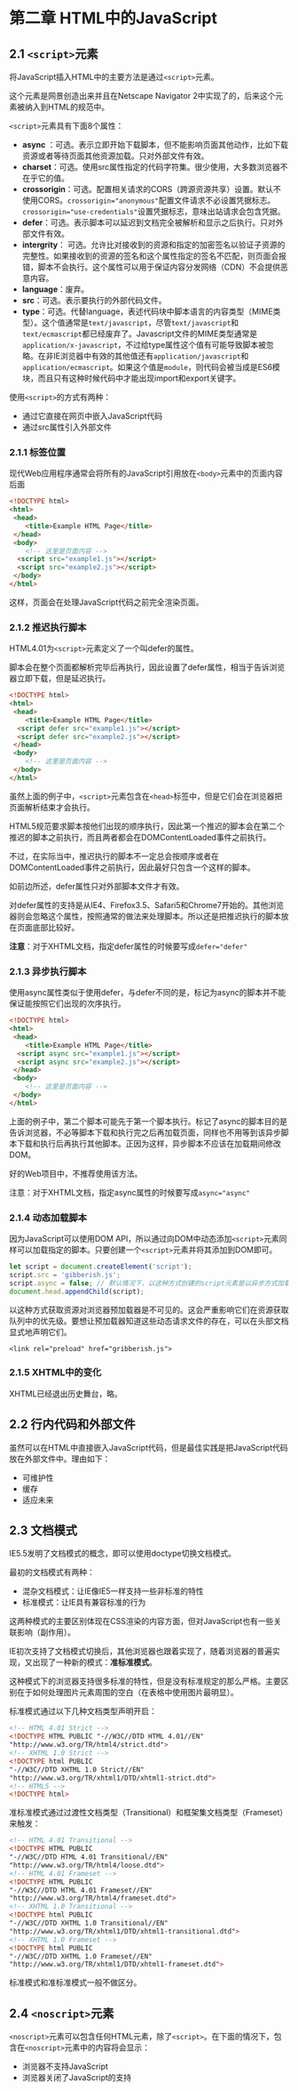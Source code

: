 # 第二章 HTML中的JavaScript

## 2.1 `<script>`元素

将JavaScript插入HTML中的主要方法是通过`<script>`元素。

这个元素是网景创造出来并且在Netscape Navigator 2中实现了的，后来这个元素被纳入到HTML的规范中。

`<script>`元素具有下面8个属性：

- **async** ：可选。表示立即开始下载脚本，但不能影响页面其他动作，比如下载资源或者等待页面其他资源加载。只对外部文件有效。
- **charset**：可选。使用src属性指定的代码字符集。很少使用，大多数浏览器不在乎它的值。
- **crossorigin**：可选。配置相关请求的CORS（跨源资源共享）设置。默认不使用CORS。`crossorigin="anonymous"`配置文件请求不必设置凭据标志。`crossorigin="use-credentials"`设置凭据标志，意味出站请求会包含凭据。
- **defer**：可选。表示脚本可以延迟到文档完全被解析和显示之后执行。只对外部文件有效。
- **intergrity**： 可选。允许比对接收到的资源和指定的加密签名以验证子资源的完整性。如果接收到的资源的签名和这个属性指定的签名不匹配，则页面会报错，脚本不会执行。这个属性可以用于保证内容分发网络（CDN）不会提供恶意内容。
- **language**：废弃。
- **src**：可选。表示要执行的外部代码文件。
- **type**：可选。代替language，表述代码块中脚本语言的内容类型（MIME类型）。这个值通常是`text/javascript`，尽管`text/javascript`和`text/ecmascript`都已经废弃了。Javascript文件的MIME类型通常是`application/x-javascript`，不过给type属性这个值有可能导致脚本被忽略。在非IE浏览器中有效的其他值还有`application/javascript`和`application/ecmascript`。如果这个值是`module`，则代码会被当成是ES6模块，而且只有这种时候代码中才能出现import和export关键字。

使用`<script>`的方式有两种：

- 通过它直接在网页中嵌入JavaScript代码
- 通过src属性引入外部文件

### 2.1.1 标签位置

现代Web应用程序通常会将所有的JavaScript引用放在`<body>`元素中的页面内容后面

```html
<!DOCTYPE html> 
<html> 
 <head> 
 	<title>Example HTML Page</title> 
 </head> 
 <body> 
 	<!-- 这里是页面内容 --> 
  <script src="example1.js"></script> 
  <script src="example2.js"></script> 
 </body> 
</html>
```

这样，页面会在处理JavaScript代码之前完全渲染页面。

### 2.1.2 推迟执行脚本

HTML4.01为`<script>`元素定义了一个叫defer的属性。

脚本会在整个页面都解析完毕后再执行，因此设置了defer属性，相当于告诉浏览器立即下载，但是延迟执行。

```html
<!DOCTYPE html> 
<html> 
 <head> 
 	<title>Example HTML Page</title> 
  <script defer src="example1.js"></script> 
  <script defer src="example2.js"></script> 
 </head> 
 <body> 
 	<!-- 这里是页面内容 --> 
 </body> 
</html>
```

虽然上面的例子中，`<script>`元素包含在`<head>`标签中，但是它们会在浏览器把页面解析结束才会执行。

HTML5规范要求脚本按他们出现的顺序执行，因此第一个推迟的脚本会在第二个推迟的脚本之前执行，而且两者都会在DOMContentLoaded事件之前执行。

不过，在实际当中，推迟执行的脚本不一定总会按顺序或者在DOMContentLoaded事件之前执行，因此最好只包含一个这样的脚本。

如前边所述，defer属性只对外部脚本文件才有效。

对defer属性的支持是从IE4、Firefox3.5、Safari5和Chrome7开始的。其他浏览器则会忽略这个属性，按照通常的做法来处理脚本。所以还是把推迟执行的脚本放在页面底部比较好。

**注意**：对于XHTML文档，指定defer属性的时候要写成`defer="defer"`

### 2.1.3 异步执行脚本

使用async属性类似于使用defer，与defer不同的是，标记为async的脚本并不能保证能按照它们出现的次序执行。

```html
<!DOCTYPE html> 
<html> 
 <head> 
 	<title>Example HTML Page</title> 
  <script async src="example1.js"></script> 
  <script async src="example2.js"></script> 
 </head> 
 <body> 
 	<!-- 这里是页面内容 --> 
 </body> 
</html>
```

上面的例子中，第二个脚本可能先于第一个脚本执行。标记了async的脚本目的是告诉浏览器，不必等脚本下载和执行完之后再加载页面，同样也不用等到该异步脚本下载和执行后再执行其他脚本。正因为这样，异步脚本不应该在加载期间修改DOM。

好的Web项目中，不推荐使用该方法。

注意：对于XHTML文档，指定async属性的时候要写成`async="async"`

### 2.1.4 动态加载脚本

因为JavaScript可以使用DOM API，所以通过向DOM中动态添加`<script>`元素同样可以加载指定的脚本。只要创建一个`<script>`元素并将其添加到DOM即可。

```javascript
let script = document.createElement('script');
script.src = 'gibberish.js';
script.async = false; // 默认情况下，以这种方式创建的script元素是以异步方式加载的，相当于添加了async属性。但是不是所有的浏览器都支持这一属性，所以为了统一动态脚本的加载行为，可以明确将其设置为同步加载
document.head.appendChild(script);
```

以这种方式获取资源对浏览器预加载器是不可见的。这会严重影响它们在资源获取队列中的优先级。要想让预加载器知道这些动态请求文件的存在，可以在头部文档显式地声明它们。

```
<link rel="preload" href="gribberish.js">
```

### 2.1.5 XHTML中的变化

XHTML已经退出历史舞台，略。

## 2.2 行内代码和外部文件

虽然可以在HTML中直接嵌入JavaScript代码，但是最佳实践是把JavaScript代码放在外部文件中。理由如下：

- 可维护性
- 缓存
- 适应未来

## 2.3 文档模式

IE5.5发明了文档模式的概念，即可以使用doctype切换文档模式。

最初的文档模式有两种：

- 混杂文档模式：让IE像IE5一样支持一些非标准的特性
- 标准模式：让IE具有兼容标准的行为

这两种模式的主要区别体现在CSS渲染的内容方面，但对JavaScript也有一些关联影响（副作用）。

IE初次支持了文档模式切换后，其他浏览器也跟着实现了，随着浏览器的普遍实现，又出现了一种新的模式：**准标准模式**。

这种模式下的浏览器支持很多标准的特性，但是没有标准规定的那么严格。主要区别在于如何处理图片元素周围的空白（在表格中使用图片最明显）。

标准模式通过以下几种文档类型声明开启：

```html
<!-- HTML 4.01 Strict --> 
<!DOCTYPE HTML PUBLIC "-//W3C//DTD HTML 4.01//EN" 
"http://www.w3.org/TR/html4/strict.dtd"> 
<!-- XHTML 1.0 Strict --> 
<!DOCTYPE html PUBLIC 
"-//W3C//DTD XHTML 1.0 Strict//EN" 
"http://www.w3.org/TR/xhtml1/DTD/xhtml1-strict.dtd"> 
<!-- HTML5 --> 
<!DOCTYPE html>
```

准标准模式通过过渡性文档类型（Transitional）和框架集文档类型（Frameset）来触发：

```html
<!-- HTML 4.01 Transitional --> 
<!DOCTYPE HTML PUBLIC 
"-//W3C//DTD HTML 4.01 Transitional//EN" 
"http://www.w3.org/TR/html4/loose.dtd"> 
<!-- HTML 4.01 Frameset --> 
<!DOCTYPE HTML PUBLIC 
"-//W3C//DTD HTML 4.01 Frameset//EN" 
"http://www.w3.org/TR/html4/frameset.dtd"> 
<!-- XHTML 1.0 Transitional --> 
<!DOCTYPE html PUBLIC 
"-//W3C//DTD XHTML 1.0 Transitional//EN" 
"http://www.w3.org/TR/xhtml1/DTD/xhtml1-transitional.dtd"> 
<!-- XHTML 1.0 Frameset --> 
<!DOCTYPE html PUBLIC 
"-//W3C//DTD XHTML 1.0 Frameset//EN" 
"http://www.w3.org/TR/xhtml1/DTD/xhtml1-frameset.dtd">
```

标准模式和准标准模式一般不做区分。

## 2.4 `<noscript>`元素

`<noscript>`元素可以包含任何HTML元素，除了`<script>`。在下面的情况下，包含在`<noscript>`元素中的内容将会显示：

- 浏览器不支持JavaScript
- 浏览器关闭了JavaScript的支持
